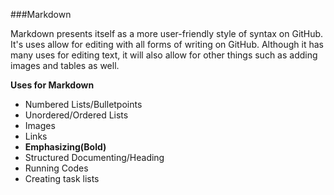 ###Markdown

Markdown presents itself as a more user-friendly style of syntax on GitHub. It's uses allow for editing with all forms of writing on GitHub. 
Although it has many uses for editing text, it will also allow for other things such as adding images and tables as well.


**Uses for Markdown**
* Numbered Lists/Bulletpoints
* Unordered/Ordered Lists
* Images
* Links
* **Emphasizing(Bold)**
* Structured Documenting/Heading
* Running Codes
* Creating task lists



